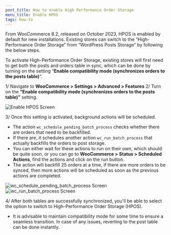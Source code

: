 ```yaml
---
post_title: How to enable High Performance Order Storage
menu_title: Enable HPOS
tags: how-to
---
```


From WooCommerce 8.2, released on October 2023, HPOS is enabled by default for new installations. Existing stores can switch to the “High-Performance Order Storage” from “WordPress Posts Storage” by following the below steps.

To activate High-Performance Order Storage, existing stores will first need to get both the posts and orders table in sync, which can be done by turning on the setting “**Enable compatibility mode (synchronizes orders to the posts table)**“.

1/ Navigate to  **WooCommerce > Settings > Advanced > Features**
2/ Turn on the  **“Enable compatibility mode (synchronizes orders to the posts table)”**  setting.

![Enable HPOS Screen](https://woo-docs-multi-com.go-vip.net/wp-content/uploads/2023/12/New-Project-4.jpg)

3/ Once this setting is activated, background actions will be scheduled.

- The action  `wc_schedule_pending_batch_process`  checks whether there are orders that need to be backfilled.
- If there are, it schedules another action `wc_run_batch_process` that actually backfills the orders to post storage.
- You can either wait for these actions to run on their own, which should be quite soon, or you can go to  **WooCommerce > Status > Scheduled Actions**, find the actions and click on the run button.
- The action will backfill 25 orders at a time, if there are more orders to be synced, then more actions will be scheduled as soon as the previous actions are completed.

![wc_schedule_pending_batch_process Screen](https://woo-docs-multi-com.go-vip.net/wp-content/uploads/2023/12/2.jpg)
![wc_run_batch_process Screen](https://woo-docs-multi-com.go-vip.net/wp-content/uploads/2023/12/New-Project-5.jpg)

4/ After both tables are successfully synchronized, you'll be able to select the option to switch to High-Performance Order Storage (HPOS).
  
- It is advisable to maintain compatibility mode for some time to ensure a seamless transition. In case of any issues, reverting to the post table can be done instantly.

